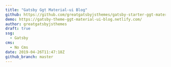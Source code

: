 ```yaml
---
title: "Gatsby Ggt Material-ui Blog"
github: https://github.com/greatgatsbyjsthemes/gatsby-starter-ggt-material-ui-blog
demo: https://gatsby-theme-ggt-material-ui-blog.netlify.com/
author: greatgatsbyjsthemes
draft: true
ssg:
  - Gatsby
cms:
  - No Cms
date: 2019-04-26T11:47:18Z
github_branch: master
---
```

